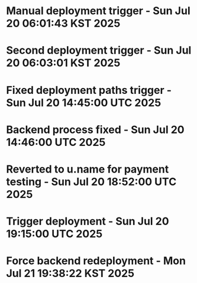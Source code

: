 # Manual deployment trigger - Sun Jul 20 06:01:43 KST 2025

# Second deployment trigger - Sun Jul 20 06:03:01 KST 2025

# Fixed deployment paths trigger - Sun Jul 20 14:45:00 UTC 2025

# Backend process fixed - Sun Jul 20 14:46:00 UTC 2025
# Reverted to u.name for payment testing - Sun Jul 20 18:52:00 UTC 2025
# Trigger deployment - Sun Jul 20 19:15:00 UTC 2025
# Force backend redeployment - Mon Jul 21 19:38:22 KST 2025
